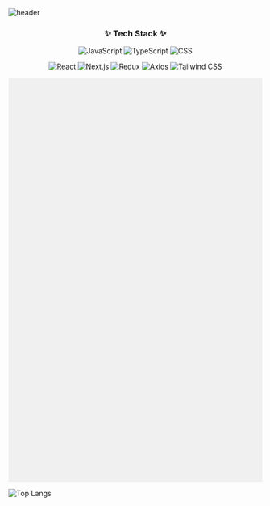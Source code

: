 ![header](https://capsule-render.vercel.app/api?type=rect&color=auto&height=300&section=header&text=FrontEnd%20Developer&fontSize=70)

<h3 align="center">✨ Tech Stack ✨</h3>
<p align="center">
    <img src="https://img.shields.io/badge/JavaScript-F7DF1E?style=for-the-badge&logo=javascript&logoColor=black" alt="JavaScript" />
    <img src="https://img.shields.io/badge/TypeScript-007ACC?style=for-the-badge&logo=typescript&logoColor=white" alt="TypeScript" />
    <img src="https://img.shields.io/badge/CSS-1572B6?style=for-the-badge&logo=css3&logoColor=white" alt="CSS" />
</p>
<p align="center">
    <img src="https://img.shields.io/badge/React-20232A?style=for-the-badge&logo=react&logoColor=61DAFB" alt="React" />
    <img src="https://img.shields.io/badge/Next.js-000000?style=for-the-badge&logo=next.js&logoColor=white" alt="Next.js" />
    <img src="https://img.shields.io/badge/Redux-764ABC?style=for-the-badge&logo=redux&logoColor=white" alt="Redux" />
    <img src="https://img.shields.io/badge/Axios-5A29E4?style=for-the-badge&logo=axios&logoColor=white" alt="Axios" />
    <img src="https://img.shields.io/badge/Tailwind%20CSS-06B6D4?style=for-the-badge&logo=tailwindcss&logoColor=white" alt="Tailwind CSS" />
</p>
<div style="height: 800px;  background-color: #f0f0f0;">
</div>





![Top Langs](https://github-readme-stats.vercel.app/api/top-langs/?username=wddoods015&layout=compact)

 
